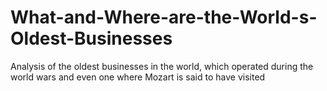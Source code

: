 # What-and-Where-are-the-World-s-Oldest-Businesses

Analysis of the oldest businesses in the world, which operated during the world wars and even one where Mozart is said to have visited
